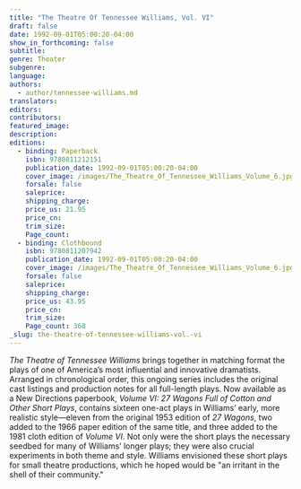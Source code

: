 ```yaml
---
title: "The Theatre Of Tennessee Williams, Vol. VI"
draft: false
date: 1992-09-01T05:00:20-04:00
show_in_forthcoming: false
subtitle:
genre: Theater
subgenre:
language:
authors:
  - author/tennessee-williams.md
translators:
editors:
contributors:
featured_image:
description:
editions:
  - binding: Paperback
    isbn: 9780811212151
    publication_date: 1992-09-01T05:00:20-04:00
    cover_image: /images/The_Theatre_Of_Tennessee_Williams_Volume_6.jpg
    forsale: false
    saleprice:
    shipping_charge:
    price_us: 21.95
    price_cn:
    trim_size:
    Page_count:
  - binding: Clothbound
    isbn: 9780811207942
    publication_date: 1992-09-01T05:00:20-04:00
    cover_image: /images/The_Theatre_Of_Tennessee_Williams_Volume_6.jpg
    forsale: false
    saleprice:
    shipping_charge:
    price_us: 43.95
    price_cn:
    trim_size:
    Page_count: 368
_slug: the-theatre-of-tennessee-williams-vol.-vi
---
```


_The Theatre of Tennessee Williams_ brings together in matching format the plays of one of America’s most influential and innovative dramatists. Arranged in chronological order, this ongoing series includes the original cast listings and production notes for all full-length plays. Now available as a New Directions paperbook, _Volume VI: 27 Wagons Full of Cotton and Other Short Plays_, contains sixteen one-act plays in Williams’ early, more realistic style––eleven from the original 1953 edition of _27 Wagons_, two added to the 1966 paper edition of the same title, and three added to the 1981 cloth edition of _Volume VI_. Not only were the short plays the necessary seedbed for many of Williams’ longer plays; they were also crucial experiments in both theme and style. Williams envisioned these short plays for small theatre productions, which he hoped would be "an irritant in the shell of their community."

